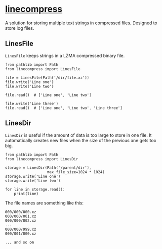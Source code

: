 # [linecompress](https://github.com/rtmigo/linecompress_py#readme)

A solution for storing multiple text strings in compressed files. Designed to
store log files.

## LinesFile

`LinesFile` keeps strings in a LZMA compressed binary file.

```python3
from pathlib import Path
from linecompress import LinesFile

file = LinesFile(Path('/dir/file.xz'))
file.write('Line one')
file.write('Line two')

file.read()  # ['Line one', 'Line two']

file.write('Line three')
file.read()  # ['Line one', 'Line two', 'Line three']
```

## LinesDir

`LinesDir` is useful if the amount of data is too large to store in one file. It
automatically creates new files when the size of the previous one gets too big.

```python3
from pathlib import Path
from linecompress import LinesDir

storage = LinesDir(Path('/parent/dir'),
                   max_file_size=1024 * 1024)
storage.write('Line one')
storage.write('Line two')

for line in storage.read():
    print(line)
```

The file names are something like this:

```
000/000/000.xz
000/000/001.xz
000/000/002.xz
...
000/000/999.xz
000/001/000.xz

... and so on
```